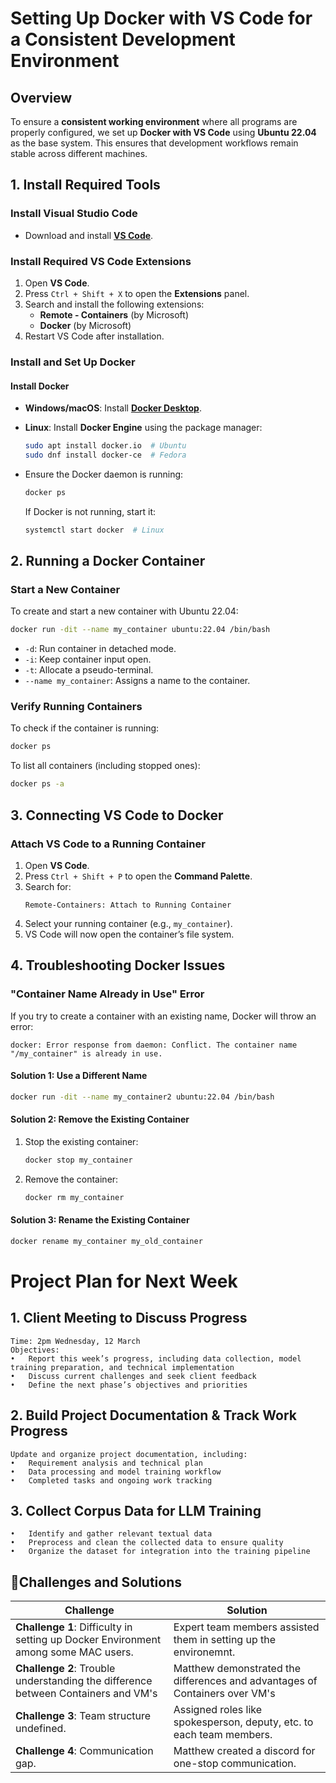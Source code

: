 # Setting Up Docker with VS Code for a Consistent Development Environment

## Overview
To ensure a **consistent working environment** where all programs are properly configured, we set up **Docker with VS Code** using **Ubuntu 22.04** as the base system. This ensures that development workflows remain stable across different machines.

## 1. Install Required Tools
### Install Visual Studio Code
- Download and install **[VS Code](https://code.visualstudio.com/download)**.

### Install Required VS Code Extensions
1. Open **VS Code**.
2. Press `Ctrl + Shift + X` to open the **Extensions** panel.
3. Search and install the following extensions:
   - **Remote - Containers** (by Microsoft)
   - **Docker** (by Microsoft)
4. Restart VS Code after installation.

### Install and Set Up Docker
#### Install Docker
- **Windows/macOS**: Install **[Docker Desktop](https://www.docker.com/get-started/)**.
- **Linux**: Install **Docker Engine** using the package manager:
  ```sh
  sudo apt install docker.io  # Ubuntu
  sudo dnf install docker-ce  # Fedora
  ```

- Ensure the Docker daemon is running:
  ```sh
  docker ps
  ```
  If Docker is not running, start it:
  ```sh
  systemctl start docker  # Linux
  ```

## 2. Running a Docker Container
### Start a New Container
To create and start a new container with Ubuntu 22.04:
```sh
docker run -dit --name my_container ubuntu:22.04 /bin/bash
```
- `-d`: Run container in detached mode.
- `-i`: Keep container input open.
- `-t`: Allocate a pseudo-terminal.
- `--name my_container`: Assigns a name to the container.

### Verify Running Containers
To check if the container is running:
```sh
docker ps
```
To list all containers (including stopped ones):
```sh
docker ps -a
```

## 3. Connecting VS Code to Docker
### Attach VS Code to a Running Container
1. Open **VS Code**.
2. Press `Ctrl + Shift + P` to open the **Command Palette**.
3. Search for:
   ```
   Remote-Containers: Attach to Running Container
   ```
4. Select your running container (e.g., `my_container`).
5. VS Code will now open the container’s file system.

## 4. Troubleshooting Docker Issues
### "Container Name Already in Use" Error
If you try to create a container with an existing name, Docker will throw an error:
```
docker: Error response from daemon: Conflict. The container name "/my_container" is already in use.
```
#### Solution 1: Use a Different Name
```sh
docker run -dit --name my_container2 ubuntu:22.04 /bin/bash
```
#### Solution 2: Remove the Existing Container
1. Stop the existing container:
   ```sh
   docker stop my_container
   ```
2. Remove the container:
   ```sh
   docker rm my_container
   ```
#### Solution 3: Rename the Existing Container
```sh
docker rename my_container my_old_container
```


# Project Plan for Next Week

## 1. Client Meeting to Discuss Progress
	Time: 2pm Wednesday, 12 March
	Objectives:
	•	Report this week’s progress, including data collection, model training preparation, and technical implementation
	•	Discuss current challenges and seek client feedback
	•	Define the next phase’s objectives and priorities

## 2. Build Project Documentation & Track Work Progress
	Update and organize project documentation, including:
	•	Requirement analysis and technical plan
	•	Data processing and model training workflow
	•	Completed tasks and ongoing work tracking

## 3. Collect Corpus Data for LLM Training
	•	Identify and gather relevant textual data
	•	Preprocess and clean the collected data to ensure quality
	•	Organize the dataset for integration into the training pipeline

## 🎯Challenges and Solutions

| **Challenge**                                    | **Solution**                                          |
|--------------------------------------------------|------------------------------------------------------|
| **Challenge 1**: Difficulty in setting up Docker Environment among some MAC users.   |  Expert team members assisted them in setting up the environemnt.    |
| **Challenge 2**: Trouble understanding the difference between Containers and VM's | Matthew demonstrated the differences and advantages of Containers over VM's         |
| **Challenge 3**: Team structure undefined.     | Assigned roles like spokesperson, deputy, etc. to each team members.         |
| **Challenge 4**: Communication gap.       | Matthew created a discord for one-stop communication.              |

